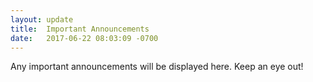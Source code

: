 ```yaml
---
layout: update
title:  Important Announcements
date:   2017-06-22 08:03:09 -0700
---
```


Any important announcements will be displayed here.
Keep an eye out!

